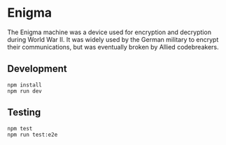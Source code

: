 # Enigma

The Enigma machine was a device used for encryption and decryption
during World War II. It was widely used by the German military to
encrypt their communications, but was eventually broken by Allied
codebreakers.

## Development

```
npm install
npm run dev
```

## Testing

```
npm test
npm run test:e2e
```
